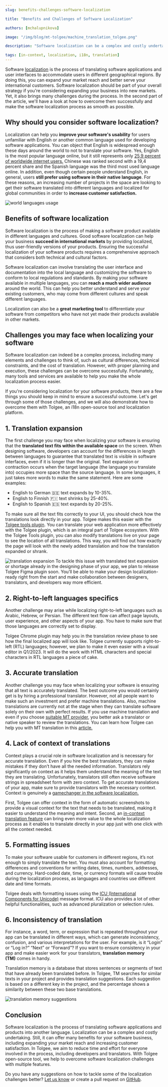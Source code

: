```yaml
---
slug: benefits-challenges-software-localization

title: "Benefits and Challenges of Software Localization"

authors: [mchalupnikova]

image: "/img/blog/mt-tolgee/machine_translation_tolgee.png"

description: "Software localization can be a complex and costly undertaking. Still, it can offer many benefits for your software business."

tags: [in-context, localization, i18n, translation]
---
```

Software [localization](/blog/localization-basics-S01E01) is the process of translating software applications and user interfaces to accommodate users in different geographical regions. By doing this, you can expand your market reach and better serve your international customers. Software localization should be part of your overall strategy if you're considering expanding your business into new markets. Yet, it also brings many challenges during the process. In the second part of the article, we'll have a look at how to overcome them successfully and make the software localization process as smooth as possible.

<!--truncate-->

## Why should you consider software localization? 
Localization can help you **improve your software's usability** for users unfamiliar with English or another common language used for developing software applications. You can object that English is widespread enough these days around the world to not to translate your software. Yes, English is the most popular language online, but it still represents only [25,9 percent of worldwide internet users.](https://www.statista.com/statistics/262946/share-of-the-most-common-languages-on-the-internet/) Chinese was ranked second with a 19,4 percent share and the Spanish language was the third most used language online. In addition, even though certain people understand English, in general, users **still prefer using software in their native language**. For these reasons, an increasing number of projects in the space are looking to get their software translated into different languages and localized for global communities in order to **increase customer satisfaction.**

![world languages usage](/img/blog/languages_graph.png)

## Benefits of software localization

Software localization is the process of making a software product available in different languages and cultures. Good software localization can help your business **succeed in international markets** by providing localized, thus user-friendly versions of your products. Ensuring the successful localization of your software products requires a comprehensive approach that considers both technical and cultural factors.

Software localization can involve translating the user interface and documentation into the local language and customizing the software to conform to local regulations and standards. By making your software available in multiple languages, you can **reach a much wider audience** around the world. This can help you better understand and serve your existing customers, who may come from different cultures and speak different languages.

Localization can also be a **great marketing tool** to differentiate your software from competitors who have not yet made their products available in other markets.

## Challenges you may face when localizing your software

Software localization can indeed be a complex process, including many elements and challenges to think of, such as cultural differences, technical constraints, and the cost of translation. However, with proper planning and execution, these challenges can be overcome successfully. Fortunately, many tools and services are available to help you make the whole localization process easier. 

If you're considering localization for your software products, there are a few things you should keep in mind to ensure a successful outcome. Let's get through some of those challenges, and we will also demonstrate how to overcome them with Tolgee, an i18n open-source tool and localization platform.


## 1. Translation expansion

The first challenge you may face when localizing your software is ensuring that the **translated text fits within the available space** on the screen. When designing software, developers can account for the differences in length between languages to guarantee that translated text is visible in software interfaces, even if it is longer than the original. Text expansion or contraction occurs when the target language (the language you translate into) occupies more space than the source language. In some languages, it just takes more words to make the same statement. Here are some examples: 

* English to German 🇩🇪 text expands by 10-35%.
* English to Finnish 🇫🇮 text shrinks by 25-40%.
* English to Spanish 🇪🇸 text expands by 20-25%.

To make sure all the text fits correctly to your UI, you should check how the translations look directly in your app. Tolgee makes this easier with the [Tolgee tools plugin](https://chrome.google.com/webstore/detail/tolgee-tools/hacnbapajkkfohnonhbmegojnddagfnj). You can translate your web application more effectively with the Tolgee plugin, which is an integral part of Tolgee ecosystem. With the Tolgee Tools plugin, you can also modify translations live on your page to see the location of all translations. This way, you will find out how exactly the page will look with the newly added translation and how the translation expanded or shrank.

![translation expansion](/img/blog/translation_lenght.png)
To tackle this issue with translated text expansion or shortage already in the designing phase of your app, we plan to release Tolgee Figma plugin soon. You’ll be able to make your design localization-ready right from the start and make collaboration between designers, translators, and developers way more efficient. 

## 2. Right-to-left languages specifics

Another challenge may arise while localizing right-to-left languages such as Arabic, Hebrew, or Persian. The different text flow can affect page layouts, user experience, and other aspects of your app. You have to make sure that those languages are correctly set to display. 

Tolgee Chrome plugin may help you in the translation review phase to see how the final localized app will look like. Tolgee currently supports right-to-left (RTL) languages; however, we plan to make it even easier with a visual editor in Q1/2023. It will do the work with HTML characters and special characters in RTL languages a piece of cake. 


## 3. Accurate translation

Another challenge you may face when localizing your software is ensuring that all text is accurately translated. The best outcome you would certainly get is by hiring a professional translator. However, not all people want to make such an investment and prefer machine translations. Also, machine translations are currently not at the stage when they can translate software solely on their own with perfect results. If you use machine translation and even if you choose [suitable MT provider](/blog/software-localization-machine-translation), you better ask a translator or native speaker to review the translations. You can learn how Tolgee can help you with MT translation in this [article.](/blog/machine-translation-in-tolgee)


## 4. Lack of context of translations

Context plays a crucial role in software localization and is necessary for accurate translation. Even if you hire the best translators, they can make mistakes if they don’t have all the needed information. Translators rely significantly on context as it helps them understand the meaning of the text they are translating. Unfortunately, translators still often receive software strings in spreadsheet form with zero context. To get accurate translations of your app, make sure to provide translators with the necessary context. Context is genuinely a [gamechanger in the software localization.](/blog/context-gamechanger-localization)

First, Tolgee can offer context in the form of automatic screenshots to provide a visual context for the text that needs to be translated, making it easier to understand the meaning and intent. Second, an [in-context translation feature](/blog/in-context-production) can bring even more value to the whole localization process as it enables to translate directly in your app just with one click with all the context needed. 

## 5. Formatting issues

To make your software usable for customers in different regions, it’s not enough to simply translate the text. You must also account for formatting differences and conventions for writing dates, times, numbers, addresses, and currency. Hard-coded date, time, or currency formats will cause trouble during the localization process, as languages and countries use different date and time formats. 

Tolgee deals with formatting issues using the [ICU (International Components for Unicode)](/platform/translation_process/icu_message_format) message format. ICU also provides a lot of other helpful functionalities, such as advanced pluralization or selection rules. 


## 6. Inconsistency of translation

For instance, a word, term, or expression that is repeated throughout your app can be translated in different ways, which can generate inconsistency, confusion, and various interpretations for the user. For example, is it “Login” or “Log in?” “Next” or “Forward”? If you want to ensure consistency in your app and make easier work for your translators, **translation memory (TM)** comes in handy. 

Translation memory is a database that stores sentences or segments of text that have already been translated before. In Tolgee, TM searches for similar texts in your project and provides translation suggestions. Each suggestion is based on a different key in the project, and the percentage shows a similarity between these two base translations. 

![translation memory suggestions](/img/blog/translation_memory_suggestion.png)
## Conclusion

Software localization is the process of translating software applications and products into another language. Localization can be a complex and costly undertaking. Still, it can offer many benefits for your software business, including expanding your market reach and increasing customer satisfaction. In Tolgee, we aim to reduce time and effort for everyone involved in the process, including developers and translators. With Tolgee open-source tool, we help to overcome software localization challenges with multiple features. 

Do you have any suggestions on how to tackle some of the localization challenges better? [Let us know](mailto:info@tolgee.io) or create a pull request on [GitHub](https://github.com/tolgee/tolgee-platform). 
